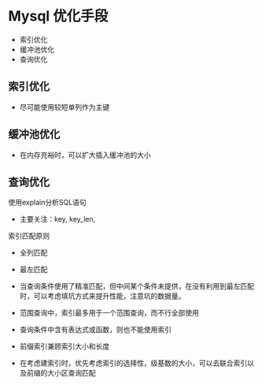 
# Mysql 优化手段 #

- 索引优化
- 缓冲池优化
- 查询优化


## 索引优化

- 尽可能使用较短单列作为主键

## 缓冲池优化

- 在内存充裕时，可以扩大插入缓冲池的大小

## 查询优化

使用explain分析SQL语句

- 主要关注：key, key_len, 

索引匹配原则

- 全列匹配
- 最左匹配
- 当查询条件使用了精准匹配，但中间某个条件未提供，在没有利用到最左匹配时，可以考虑填坑方式来提升性能，注意坑的数据量。
- 范围查询中，索引最多用于一个范围查询，而不行全部使用
- 查询条件中含有表达式或函数，则也不能使用索引


- 前缀索引兼顾索引大小和长度
- 在考虑建索引时，优先考虑索引的选择性，级基数的大小，可以去联合索引以及前缀的大小区查询匹配





